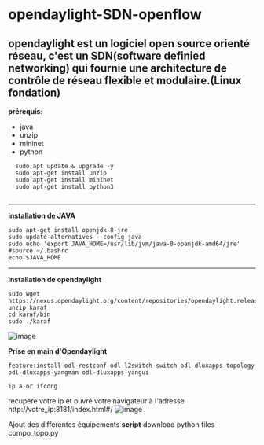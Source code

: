 # opendaylight-SDN-openflow
opendaylight est un logiciel open source orienté réseau, 
c'est un SDN(software definied networking) qui fournie 
une architecture de contrôle de réseau flexible et modulaire.(Linux fondation)
------------------------------------------------------------------

**prérequis**:
- java
- unzip 
- mininet
- python

```
  sudo apt update & upgrade -y
  sudo apt-get install unzip
  sudo apt-get install mininet
  sudo apt-get install python3
  
```
-------------------------------------------------------------------
**installation de JAVA**
```
sudo apt-get install openjdk-8-jre
sudo update-alternatives --config java
sudo echo 'export JAVA_HOME=/usr/lib/jvm/java-8-openjdk-amd64/jre' #source ~/.bashrc
echo $JAVA_HOME
```
--------------------------------------------------------------------
**installation de opendaylight**
```
sudo wget https://nexus.opendaylight.org/content/repositories/opendaylight.release/org/opendaylight/integration/opendaylight/0.10.0/
unzip karaf
cd karaf/bin
sudo ./karaf
```
![image](https://github.com/user-attachments/assets/bf4e9a36-a4b1-4218-888e-8b985f70bd4a)


**Prise en main d'Opendaylight**
```
feature:install odl-restconf odl-l2switch-switch odl-dluxapps-topology odl-dluxapps-yangman odl-dluxapps-yangui
```
```
ip a or ifcong
```
recupere votre ip et ouvré votre navigateur à l'adresse http://votre_ip:8181/index.html#/
![image](https://github.com/user-attachments/assets/ec083590-dfec-4d97-9fa4-d5baf133d9fc)


Ajout des differentes équipements
**script**
download python files compo_topo.py


